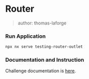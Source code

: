 # Router

> author: thomas-laforge

### Run Application

```bash
npx nx serve testing-router-outlet
```

### Documentation and Instruction

Challenge documentation is [here](https://angular-challenges.vercel.app/challenges/testing/17-router/).
